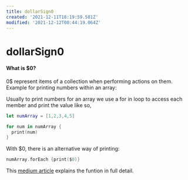```yaml
---
title: dollarSign0
created: '2021-12-11T18:19:59.581Z'
modified: '2021-12-12T00:44:19.064Z'
---
```


# dollarSign0

#### What is $0?
0$ represent items of a collection when performing actions on them.
Example for printing numbers within an array:

Usually to print numbers for an array we use a for in loop to access each member and print the value like so,
```swift
let numArray = [1,2,3,4,5]

for num in numArray {
  print(num)
}
```

With $0, there is an alternative way of printing:
```swift
numArray.forEach {print($0)}
```
This [medium article](https://medium.com/codex/swift-what-are-0s-and-1-s-and-how-to-use-them-145f4920bc49) explains the funtion in full detail.
